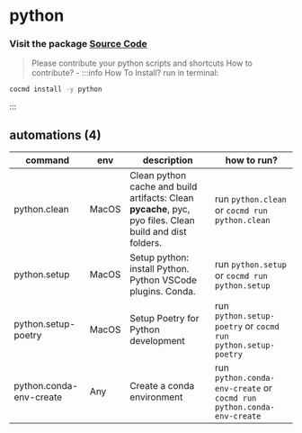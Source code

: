 # python
### Visit the package [ Source Code ](https://github.com/cocmd/hub/tree/master/packages/python)
> Please contribute your python scripts and shortcuts
> How to contribute? -
:::info How To Install?
run in terminal:
```bash
cocmd install -y python
```
:::
## automations (4)
| command | env | description | how to run? |
| --- | --- | --- | --- |
| python.clean | MacOS | Clean python cache and build artifacts: Clean __pycache__, pyc, pyo files. Clean build and dist folders.  | run `python.clean` or `cocmd run python.clean` |
| python.setup | MacOS | Setup python: install Python. Python VSCode plugins. Conda.  | run `python.setup` or `cocmd run python.setup` |
| python.setup-poetry | MacOS | Setup Poetry for Python development | run `python.setup-poetry` or `cocmd run python.setup-poetry` |
| python.conda-env-create | Any | Create a conda environment | run `python.conda-env-create` or `cocmd run python.conda-env-create` |


